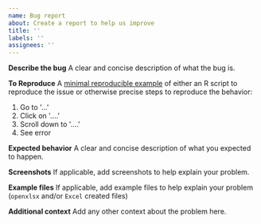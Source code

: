 ```yaml
---
name: Bug report
about: Create a report to help us improve
title: ''
labels: ''
assignees: ''
---
```


**Describe the bug**
A clear and concise description of what the bug is.

**To Reproduce**
A [minimal reproducible example](https://stackoverflow.com/questions/5963269/how-to-make-a-great-r-reproducible-example) of either an R script to reproduce the issue or otherwise precise steps to reproduce the behavior:
1. Go to '...'
2. Click on '....'
3. Scroll down to '....'
4. See error

**Expected behavior**
A clear and concise description of what you expected to happen.

**Screenshots**
If applicable, add screenshots to help explain your problem.

**Example files**
If applicable, add example files to help explain your problem (`openxlsx` and/or `Excel` created files)

**Additional context**
Add any other context about the problem here.
